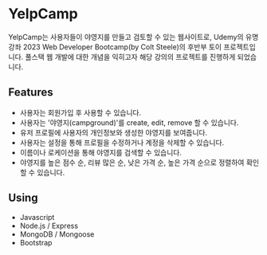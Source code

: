 # YelpCamp
YelpCamp는 사용자들이 야영지를 만들고 검토할 수 있는 웹사이트로, Udemy의 유명 강좌 2023 Web Developer Bootcamp(by Colt Steele)의 후반부 토이 프로젝트입니다. 풀스택 웹 개발에 대한 개념을 익히고자 해당 강의의 프로젝트를 진행하게 되었습니다.

## Features
- 사용자는 회원가입 후 사용할 수 있습니다.
- 사용자는 '야영지(campground)'를 create, edit, remove 할 수 있습니다.
- 유저 프로필에 사용자의 개인정보와 생성한 야영지를 보여줍니다.
- 사용자는 설정을 통해 프로필을 수정하거나 계정을 삭제할 수 있습니다.
- 이름이나 로케이션을 통해 야영지를 검색할 수 있습니다.
- 야영지를 높은 점수 순, 리뷰 많은 순, 낮은 가격 순, 높은 가격 순으로 정렬하여 확인할 수 있습니다.

## Using
- Javascript
- Node.js / Express
- MongoDB / Mongoose
- Bootstrap